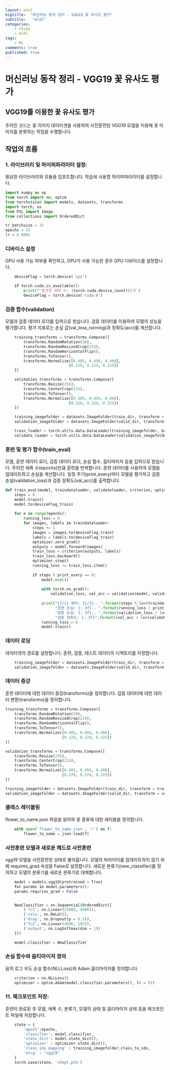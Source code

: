 ```yaml
---
layout: post
bigtitle:  "머신러닝 동작 정리 - VGG19 꽃 유사도 평가"
subtitle:   "mldl"
categories:
    - study
    - mldl
tags:
    - ML
comments: true
published: true
---
```

# 머신러닝 동작 정리 - VGG19 꽃 유사도 평가

## VGG19를 이용한 꽃 유사도 평가

주어진 코드는 꽃 이미지 데이터셋을 사용하여 사전훈련된 VGG19 모델을 이용해 꽃 이미지를 분류하는 작업을 수행합니다.


## 작업의 흐름

### 1. 라이브러리 및 하이퍼파라미터 설정:
필요한 라이브러리와 모듈을 임포트합니다.
학습에 사용할 하이퍼파라미터를 설정합니다.
```python
import numpy as np
from torch import nn, optim
from torchvision import models, datasets, transforms
import torch, os
from PIL import Image
from collections import OrderedDict

tr_batchsize = 32
epochs = 15 
lr = 0.0001

```

### 디바이스 설정
GPU 사용 가능 여부를 확인하고, GPU가 사용 가능한 경우 GPU 디바이스를 설정합니다.
```python
    deviceFlag = torch.device('cpu')

    if torch.cuda.is_available():
        print(f'발견한 GPU 수: {torch.cuda.device_count()}개')
        deviceFlag = torch.device('cuda:0')
```

### 검증 함수(validation)
모델과 검증 데이터 로더를 입력으로 받습니다.
검증 데이터를 이용하여 모델의 성능을 평가합니다.
평가 지표로는 손실 값(val_loss_running)과 정확도(acc)를 계산합니다.
```python
    training_transforms = transforms.Compose([
        transforms.RandomRotation(30),
        transforms.RandomResizedCrop(224),
        transforms.RandomHorizontalFlip(),
        transforms.ToTensor(), 
        transforms.Normalize([0.485, 0.456, 0.406], 
                            [0.229, 0.224, 0.225])
    ])

    validation_transforms = transforms.Compose([
        transforms.Resize(256),
        transforms.CenterCrop(224),
        transforms.ToTensor(),
        transforms.Normalize([0.485, 0.456, 0.406], 
                            [0.229, 0.224, 0.225])
    ])

    training_imagefolder = datasets.ImageFolder(train_dir, transform = training_transforms)
    validation_imagefolder = datasets.ImageFolder(valid_dir, transform = validation_transforms)

    train_loader = torch.utils.data.DataLoader(training_imagefolder, batch_size = tr_batchsize, shuffle = True)
    validate_loader = torch.utils.data.DataLoader(validation_imagefolder, shuffle = True, batch_size = tr_batchsize)
```


### 훈련 및 평가 함수(train_eval)
모델, 훈련 데이터 로더, 검증 데이터 로더, 손실 함수, 옵티마이저 등을 입력으로 받습니다.
주어진 에폭 수(epochs)만큼 훈련을 반복합니다.
훈련 데이터를 사용하여 모델을 업데이트하고 손실을 계산합니다.
일정 주기(print_every)마다 모델을 평가하고 검증 손실(validation_loss)과 검증 정확도(val_acc)를 출력합니다.
```python
def train_eval(model, traindataloader, validateloader, criterion, optimizer, epochs, deviceFlag_train, print_every):
    steps = 0
    model.train()
    model.to(deviceFlag_train)
    
    for e in range(epochs):
        running_loss = 0
        for images, labels in traindataloader:
            steps += 1
            images = images.to(deviceFlag_train)
            labels = labels.to(deviceFlag_train)
            optimizer.zero_grad()
            outputs = model.forward(images)
            train_loss = criterion(outputs, labels)
            train_loss.backward()
            optimizer.step()
            running_loss += train_loss.item() 
			
            if steps % print_every == 0:
                model.eval()
				
                with torch.no_grad():
                    validation_loss, val_acc = validation(model, validateloader, criterion)
                
                print("{}/{} 배치: {}/{}.. ".format(steps % len(traindataloader), len(traindataloader), e + 1, epochs),
                      "훈련 손실: {:.3f}.. ".format(running_loss / print_every),
                      "검증 손실: {:.3f}.. ".format(validation_loss / len(validateloader)),
                      "검증 정확도: {:.3f}".format((val_acc / len(validateloader)) * 100))
                running_loss = 0
                model.train()
```
### 데이터 로딩
데이터셋의 경로를 설정합니다.
훈련, 검증, 테스트 데이터의 디렉토리를 지정합니다.
```python
    training_imagefolder = datasets.ImageFolder(train_dir, transform = training_transforms)
    validation_imagefolder = datasets.ImageFolder(valid_dir, transform = validation_transforms)

```
### 데이터 증강
훈련 데이터에 대한 데이터 증강(transforms)을 정의합니다.
검증 데이터에 대한 데이터 변환(transforms)을 정의합니다.
```python
training_transforms = transforms.Compose([
	transforms.RandomRotation(30),
	transforms.RandomResizedCrop(224),
	transforms.RandomHorizontalFlip(),
	transforms.ToTensor(), 
	transforms.Normalize([0.485, 0.456, 0.406], 
						 [0.229, 0.224, 0.225])
])

validation_transforms = transforms.Compose([
	transforms.Resize(256),
	transforms.CenterCrop(224),
	transforms.ToTensor(),
	transforms.Normalize([0.485, 0.456, 0.406], 
						 [0.229, 0.224, 0.225])
])

training_imagefolder = datasets.ImageFolder(train_dir, transform = training_transforms)
validation_imagefolder = datasets.ImageFolder(valid_dir, transform = validation_transforms)

```


### 클래스 레이블링
flower_to_name.json 파일을 읽어와 꽃 종류에 대한 레이블을 정의합니다.
```python
    with open('flower_to_name.json', 'r') as f:
        flower_to_name = json.load(f)
```


### 사전훈련 모델과 새로운 헤드로 사전훈련
vgg19 모델을 사전훈련된 상태로 불러옵니다.
모델의 파라미터를 업데이트하지 않기 위해 requires_grad 속성을 False로 설정합니다.
새로운 분류기(new_classifier)를 정의하고 모델의 분류기를 새로운 분류기로 대체합니다.
```python
    model = models.vgg19(pretrained = True)
    for params in model.parameters():
	params.requries_grad = False


    NewClassifier = nn.Sequential(OrderedDict([
        ('fc1', nn.Linear(25088, 4096)),
        ('relu', nn.ReLU()),
        ('drop', nn.Dropout(p = 0.5)),
        ('fc2', nn.Linear(4096, 102)),
        ('output', nn.LogSoftmax(dim = 1))
    ]))

    model.classifier = NewClassifier
```

### 손실 함수와 옵티마이저 정의
음의 로그 우도 손실 함수(NLLLoss)와 Adam 옵티마이저를 정의합니다.
```python
    criterion = nn.NLLLoss()
    optimizer = optim.Adam(model.classifier.parameters(), lr = lr)
```

### 11. 체크포인트 저장:
훈련이 완료된 후 모델, 에폭 수, 분류기, 모델의 상태 및 옵티마이저 상태 등을 체크포인트 파일에 저장합니다.

```python
    state = {
        'epoch':epochs,
        'classifier': model.classifier,
        'state_dict': model.state_dict(),
        'optimizer'	: optimizer.state_dict(),
        'class_idx_mapping' : training_imagefolder.class_to_idx,
        'arcg' : "vgg19"
    }
    torch.save(state, 'chkpt.pth')
```